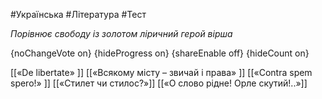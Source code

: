 #Українська #Література #Тест

*Порівнює свободу із золотом ліричний герой вірша*

{noChangeVote on}
{hideProgress on}
{shareEnable off}
{hideCount on}

[[«De libertate» ]]
[[«Всякому місту – звичай і права» ]]
[[«Contra spem spero!» ]]
[[«Стилет чи стилос?»]]
[[«О слово рідне! Орле скутий!..»]]
